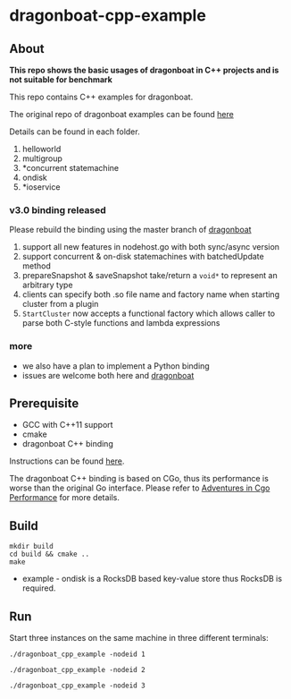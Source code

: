 # dragonboat-cpp-example

## About

**This repo shows the basic usages of dragonboat in C++ projects and is not suitable for benchmark**

This repo contains C++ examples for dragonboat.

The original repo of dragonboat examples can be found [here](https://github.com/lni/dragonboat-example)

Details can be found in each folder.

1. helloworld
2. multigroup 
3. *concurrent statemachine
4. ondisk
5. *ioservice

###  v3.0 binding released

Please rebuild the binding using the master branch of [dragonboat](https://github.com/lni/dragonboat)

1. support all new features in nodehost.go with both sync/async version
2. support concurrent & on-disk statemachines with batchedUpdate method
3. prepareSnapshot & saveSnapshot take/return a ```void*``` to represent an arbitrary type
4. clients can specify both .so file name and factory name when starting cluster from a plugin
5. `StartCluster` now accepts a functional factory which allows caller to parse both C-style functions and lambda expressions

### more

* we also have a plan to implement a Python binding
* issues are welcome both here and [dragonboat](https://github.com/lni/dragonboat)

## Prerequisite

- GCC with C++11 support
- cmake
- dragonboat C++ binding

Instructions can be found [here](https://github.com/lni/dragonboat). 

The dragonboat C++ binding is based on CGo, thus its performance is worse than the original Go interface. Please refer to [Adventures in Cgo Performance](https://about.sourcegraph.com/go/gophercon-2018-adventures-in-cgo-performance) for more details.

## Build

```shell
mkdir build
cd build && cmake ..
make
```

* example - ondisk is a RocksDB based key-value store thus RocksDB is required.

## Run

Start three instances on the same machine in three different terminals:

```shell
./dragonboat_cpp_example -nodeid 1
```

```shell
./dragonboat_cpp_example -nodeid 2
```

```shell
./dragonboat_cpp_example -nodeid 3
```